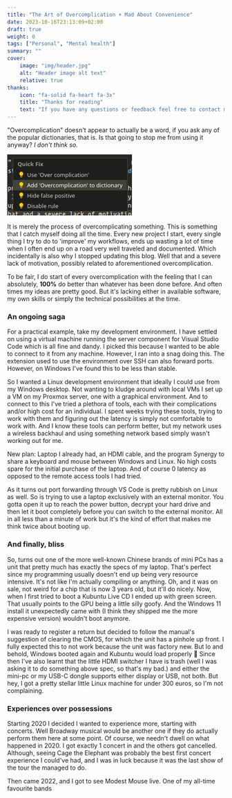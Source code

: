 ```yaml
---
title: "The Art of Overcomplication + Mad About Convenience"
date: 2023-10-16T23:13:09+02:00
draft: true
weight: 0
tags: ["Personal", "Mental health"]
summary: ""
cover:
    image: "img/header.jpg"
    alt: "Header image alt text"
    relative: true
thanks:
    icon: "fa-solid fa-heart fa-3x"
    title: "Thanks for reading"
    text: "If you have any questions or feedback feel free to contact me through the means listed [on my main site](https://dylanmaassen.nl). Sharing my posts is also really appreciated!"
---
```


"Overcomplication" doesn't appear to actually be a word, if you ask any of the popular dictionaries, that is.
Is that going to stop me from using it anyway? *I don't think so.* 

![A prompt in my editor to add "Overcomplicated" to the spell check dictionary](dictionary.png)

It is merely the process of overcomplicating something. This is something that I catch myself doing all the time. Every new project I start, every single thing I try to do to 'improve' my workflows, ends up wasting a lot of time when I often end up on a road very well traveled and documented. Which incidentally is also why I stopped updating this blog. Well that and a severe lack of motivation, possibly related to aforementioned overcomplication.  

To be fair, I do start of every overcomplication with the feeling that I can absolutely, **100%** do better than whatever has been done before. And often times my ideas are pretty good. But it's lacking either in available software, my own skills or simply the technical possibilities at the time.

### An ongoing saga
For a practical example, take my development environment. I have settled on using a virtual machine running the server component for Visual Studio Code which is all fine and dandy. I picked this because I wanted to be able to connect to it from any machine. However, I ran into a snag doing this. The extension used to use the environment over SSH can also forward ports. However, on Windows I've found this to be less than stable. 

So I wanted a Linux development environment that ideally I could use from my Windows desktop. Not wanting to kludge around with local VMs I set up a VM on my Proxmox server, one with a graphical environment. And to connect to this I've tried a plethora of tools, each with their complications and/or high cost for an individual. I spent weeks trying these tools, trying to work with them and figuring out the latency is simply not comfortable to work with. And I know these tools can perform better, but my network uses a wireless backhaul and using something network based simply wasn't working out for me.

New plan: Laptop I already had, an HDMI cable, and the program Synergy to share a keyboard and mouse between Windows and Linux. No high costs spare for the initial purchase of the laptop. And of course 0 latency as opposed to the remote access tools I had tried. 

As it turns out port forwarding through VS Code is pretty rubbish on Linux as well. So is trying to use a laptop exclusively with an external monitor. You gotta open it up to reach the power button, decrypt your hard drive and then let it boot completely before you can switch to the external monitor. All in all less than a minute of work but it's the kind of effort that makes me think twice about booting up. 

### And finally, bliss
So, turns out one of the more well-known Chinese brands of mini PCs has a unit that pretty much has exactly the specs of my laptop. That's perfect since my programming usually doesn't end up being very resource intensive. It's not like I'm actually compiling or anything. Oh, and it was on sale, not weird for a chip that is now 3 years old, but it'll do nicely. Now, when I first tried to boot a Kubuntu Live CD I ended up with green screen. That usually points to the GPU being a little silly goofy. And the Windows 11 install it unexpectedly came with (I think they shipped me the more expensive version) wouldn't boot anymore. 

I was ready to register a return but decided to follow the manual's suggestion of clearing the CMOS, for which the unit has a pinhole up front. I fully expected this to not work because the unit was factory new. But lo and behold, Windows booted again and Kubuntu would load properly 🥳 Since then I've also learnt that the little HDMI switcher I have is trash (well I was asking it to do something above spec, so that's my bad.) and either the mini-pc or my USB-C dongle supports either display or USB, not both. But hey, I got a pretty stellar little Linux machine for under 300 euros, so I'm not complaining.  


### Experiences over possessions
Starting 2020 I decided I wanted to experience more, starting with concerts. Well Broadway musical would be another one if they do actually perform them here at some point. Of course, we needn't dwell on what happened in 2020. I got exactly 1 concert in and the others got cancelled. Although, seeing Cage the Elephant was probably the best first concert experience I could've had, and I was in luck because it was the last show of the tour the managed to do.

Then came 2022, and I got to see Modest Mouse live. One of my all-time favourite bands